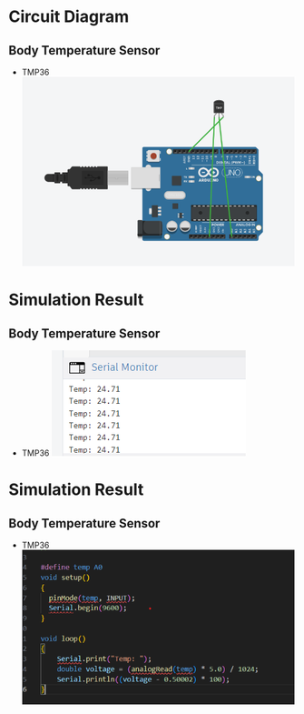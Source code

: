 # Circuit Diagram
## Body Temperature Sensor
* TMP36
![alt text](https://raw.githubusercontent.com/wanZ772/stress_detection_system/master/documentation/Body%20Temperature%20circuit%20-%20TMP36.png?raw=true)

# Simulation Result
## Body Temperature Sensor
* TMP36
![alt text](https://raw.githubusercontent.com/wanZ772/stress_detection_system/master/documentation/Body%20Temperature%20simulation%20result%20-%20TMP36.png?raw=true)

# Simulation Result
## Body Temperature Sensor
* TMP36
![alt text](https://raw.githubusercontent.com/wanZ772/stress_detection_system/master/documentation/Body%20Temperature%20Code%20Snipped%20-%20TMP36.png?raw=true)